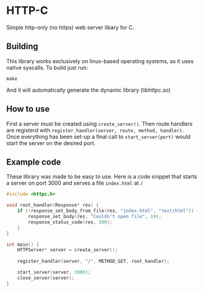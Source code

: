 # HTTP-C
Simple http-only (no https) web server libary for C.

## Building
This library works exclusively on linux-based operating systems, as it uses native syscalls. 
To build just run:
```
make
```
And it will automatically generate the dynamic library (libhttpc.so)

## How to use
First a server must be created using ```create_server()```. Then route handlers are registerd with ```register_handler(server, route, method, handler)```. Once everything has been set-up a final call to  ```start_server(port)``` would start the server on the desired port.

## Example code
These library was made to be easy to use. Here is a code snippet that starts a server on port 3000 and serves a file ``index.html`` at ``/``
```C
#include <httpc.h>

void root_handler(Response* res) {
    if (!response_set_body_from_file(res, "index.html", "text/html")) {
        response_set_body(res, "Couldn't open file", 19);
        response_status_code(res, 500);
    }
}

int main() {
    HTTPServer* server = create_server();
    
    register_handler(server, "/", METHOD_GET, root_handler);

    start_server(server, 3000);
    close_server(server);
}
```
